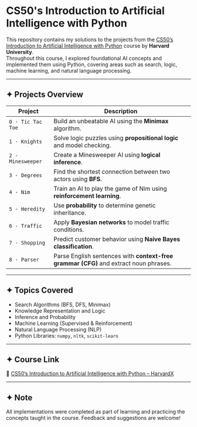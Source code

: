 # CS50's Introduction to Artificial Intelligence with Python

This repository contains my solutions to the projects from the [CS50’s Introduction to Artificial Intelligence with Python](https://cs50.harvard.edu/ai/) course by **Harvard University**.  
Throughout this course, I explored foundational AI concepts and implemented them using Python, covering areas such as search, logic, machine learning, and natural language processing.

---

## ✦ Projects Overview

| Project     | Description |
|------------|-------------|
| `0 - Tic Tac Toe` | Build an unbeatable AI using the **Minimax** algorithm. |
| `1 - Knights` | Solve logic puzzles using **propositional logic** and model checking. |
| `2 - Minesweeper` | Create a Minesweeper AI using **logical inference**. |
| `3 - Degrees` | Find the shortest connection between two actors using **BFS**. |
| `4 - Nim` | Train an AI to play the game of Nim using **reinforcement learning**. |
| `5 - Heredity` | Use **probability** to determine genetic inheritance. |
| `6 - Traffic` | Apply **Bayesian networks** to model traffic conditions. |
| `7 - Shopping` | Predict customer behavior using **Naive Bayes classification**. |
| `8 - Parser` | Parse English sentences with **context-free grammar (CFG)** and extract noun phrases. |

---

## ✦ Topics Covered

- Search Algorithms (BFS, DFS, Minimax)
- Knowledge Representation and Logic
- Inference and Probability
- Machine Learning (Supervised & Reinforcement)
- Natural Language Processing (NLP)
- Python Libraries: `numpy`, `nltk`, `scikit-learn`

---

## ✦  Course Link

🔗 [CS50’s Introduction to Artificial Intelligence with Python – HarvardX](https://cs50.harvard.edu/ai/)

---

## ✦ Note

All implementations were completed as part of learning and practicing the concepts taught in the course. Feedback and suggestions are welcome!

